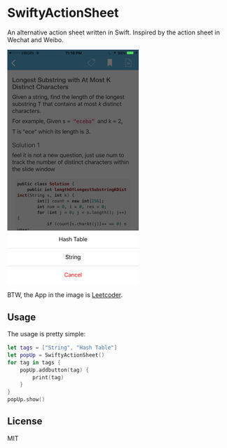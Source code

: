 # SwiftyActionSheet

An alternative action sheet written in Swift. Inspired by the action sheet in Wechat and Weibo.

<img src="demo.png" alt="actionsheet" width="300"/>

BTW, the App in the image is [Leetcoder](https://itunes.apple.com/app/leetcoder/id1069760709?mt=8).

## Usage

The usage is pretty simple:
```swift
let tags = ["String", "Hash Table"]
let popUp = SwiftyActionSheet()
for tag in tags {
    popUp.addbutton(tag) {
        print(tag)
    }
}
popUp.show()
```

## License

MIT
